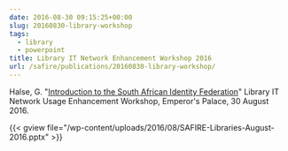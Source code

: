 ```yaml
--- 
date: 2016-08-30 09:15:25+00:00
slug: 20160830-library-workshop
tags: 
  - library
  - powerpoint
title: Library IT Network Enhancement Workshop 2016
url: /safire/publications/20160830-library-workshop/
---
```


Halse, G. "[Introduction to the South African Identity Federation](/wp-content/uploads/2016/08/SAFIRE-Libraries-August-2016.pptx)" Library IT Network Usage Enhancement Workshop, Emperor's Palace, 30 August 2016.
<!-- more -->
{{< gview file="/wp-content/uploads/2016/08/SAFIRE-Libraries-August-2016.pptx" >}}
